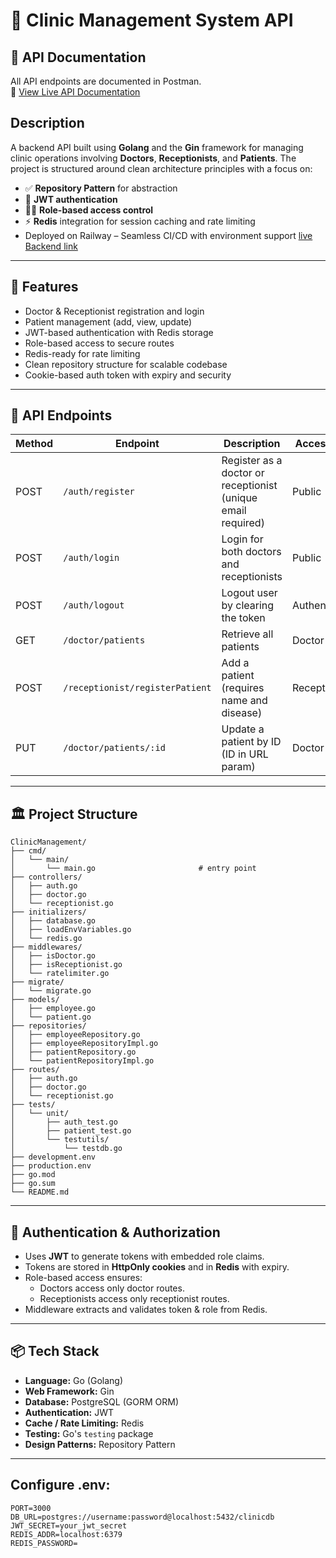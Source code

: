 # 🏥 Clinic Management System API

## 📘 API Documentation

All API endpoints are documented in Postman.  
🔗 [View Live API Documentation](https://documenter.getpostman.com/view/33373776/2sB2xBCVFd)



## Description 
A backend API built using **Golang** and the **Gin** framework for managing clinic operations involving **Doctors**, **Receptionists**, and **Patients**. The project is structured  around clean architecture principles with a focus on:

- ✅ **Repository Pattern** for abstraction
- 🔐 **JWT authentication**
- 🧑‍⚕️ **Role-based access control**
- ⚡ **Redis** integration for session caching and rate limiting
- Deployed on Railway – Seamless CI/CD with environment support [live Backend link](https://makerble-production.up.railway.app)
---

## 🚀 Features

- Doctor & Receptionist registration and login
- Patient management (add, view, update)
- JWT-based authentication with Redis storage
- Role-based access to secure routes
- Redis-ready for rate limiting
- Clean repository structure for scalable codebase
- Cookie-based auth token with expiry and security

---

## 🧾 API Endpoints

| Method | Endpoint                                | Description                                                  | Access Role   |
|--------|------------------------------------------|--------------------------------------------------------------|---------------|
| POST   | `/auth/register`                         | Register as a doctor or receptionist (unique email required) | Public        |
| POST   | `/auth/login`                            | Login for both doctors and receptionists                     | Public        |
| POST   | `/auth/logout`                           | Logout user by clearing the token                            | Authenticated |
| GET    | `/doctor/patients`                       | Retrieve all patients                                        | Doctor        |
| POST   | `/receptionist/registerPatient`          | Add a patient (requires name and disease)                    | Receptionist  |
| PUT    | `/doctor/patients/:id`                   | Update a patient by ID (ID in URL param)                     | Doctor        |

---

## 🏛️ Project Structure
```
ClinicManagement/
├── cmd/
│   └── main/
│       └── main.go                       # entry point 
├── controllers/
│   ├── auth.go
│   ├── doctor.go
│   └── receptionist.go
├── initializers/
│   ├── database.go
│   ├── loadEnvVariables.go
│   └── redis.go
├── middlewares/
│   ├── isDoctor.go
│   ├── isReceptionist.go
│   └── ratelimiter.go
├── migrate/
│   └── migrate.go
├── models/
│   ├── employee.go
│   └── patient.go
├── repositories/                      
│   ├── employeeRepository.go
│   ├── employeeRepositoryImpl.go
│   ├── patientRepository.go
│   └── patientRepositoryImpl.go
├── routes/
│   ├── auth.go
│   ├── doctor.go
│   └── receptionist.go
├── tests/
│   └── unit/
│       ├── auth_test.go
│       ├── patient_test.go
│       └── testutils/
│           └── testdb.go
├── development.env
├── production.env
├── go.mod
├── go.sum
└── README.md

```
---

## 🔐 Authentication & Authorization

- Uses **JWT** to generate tokens with embedded role claims.
- Tokens are stored in **HttpOnly cookies** and in **Redis** with expiry.
- Role-based access ensures:
  - Doctors access only doctor routes.
  - Receptionists access only receptionist routes.
- Middleware extracts and validates token & role from Redis.

---

## 📦 Tech Stack

- **Language:** Go (Golang)
- **Web Framework:** Gin
- **Database:** PostgreSQL (GORM ORM)
- **Authentication:** JWT
- **Cache / Rate Limiting:** Redis
- **Testing:** Go's `testing` package
- **Design Patterns:** Repository Pattern

---
## Configure   .env:
```
PORT=3000
DB_URL=postgres://username:password@localhost:5432/clinicdb
JWT_SECRET=your_jwt_secret
REDIS_ADDR=localhost:6379
REDIS_PASSWORD=
```